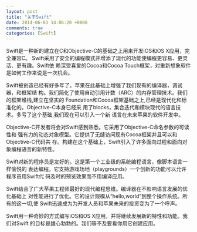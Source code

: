 ```yaml
---
layout: post
title: "关于Swift"
date: 2014-06-03 14:06:20 +0800
comments: true
categories: [Swift]
---
```



Swift是一种新的建立在C和Objective-C的基础之上用来开发iOS和OS X应用，完全兼容C。
Swift采用了安全的编程模式并增添了现代的功能使编程更容易、更灵活、更有趣。Swift依
赖深受喜爱的Cocoa和Cocoa Touch框架，对重新想象软件是如何工作来说是一次机会。

Swift被创造已经有好多年了。苹果在此基础上增强了我们现有的编译器，调试器，和框架结
构。我们简化了使用自动引用计数（ARC）的内存管理技术。我们的框架堆栈,建立在坚实的
Foundation和Cocoa框架基础之上,已经是现代化和标准化的。Objective-C本身已经采
用了blocks，集合迭代和模块现代的语言技术。多亏了这个基础,我们现在可以引入一个新
语言在未来苹果的软件开发中。

Objective-C开发者将会对Swift感到熟悉。它采用了Objective-C命名参数的可读性和
强有力的动态对象模型。它提供了无缝访问现有Cocoa框架并且可以和Objective-C代码共
存。构建在这个基础上，Swift引入了许多面向过程和面向对象编程语言的新特性。

Swift对新的程序员是友好的。这是第一个工业级的系统编程语言，像脚本语言一样愉悦的
表达编程。它支持游戏场地（playgrounds）一个创新的功能可以允许程序员用Swift代
码及时的预览效果而不用编译应用。

Swift结合了广大苹果工程师最好的现代编程思维。编译器在不影响语言发展的优化基础上
对性能进行了优化。它的设计规模从“hello,world”到整个操作系统。所有的这一切,使
Swift迅速成为为开发人员和苹果未来的投资变为了一个呼声。

Swift用一种奇妙的方式编写iOS和OS X应用，并将继续发展新的特性和功能。我们对Swift
的目标是雄心勃勃的。我们等不及要看你用它创建应用。
